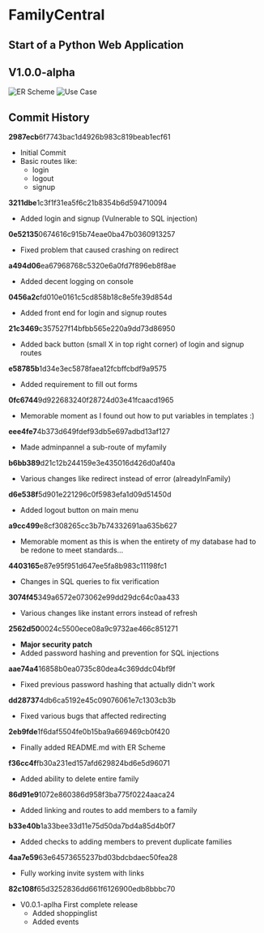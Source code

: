 # FamilyCentral
Start of a Python Web Application
---

## V1.0.0-alpha
![ER Scheme](https://i.postimg.cc/PqFqTHb0/ERWebApp.png)
![Use Case](https://i.postimg.cc/5NcM0yff/UseCase.png)

## Commit History
**2987ecb**6f7743bac1d4926b983c819beab1ecf61
- Initial Commit
- Basic routes like:
	- login
	- logout
	- signup

**3211dbe**1c3f1f31ea5f6c21b8354b6d594710094
- Added login and signup (Vulnerable to SQL injection)

**0e52135**0674616c915b74eae0ba47b0360913257
- Fixed problem that caused crashing on redirect

**a494d06**ea67968768c5320e6a0fd7f896eb8f8ae
- Added decent logging on console

**0456a2c**fd010e0161c5cd858b18c8e5fe39d854d
- Added front end for login and signup routes

**21c3469**c357527f14bfbb565e220a9dd73d86950
- Added back button (small X in top right corner) of login and signup routes

**e58785b**1d34e3ec5878faea12fcbffcbdf9a9575
- Added requirement to fill out forms

**0fc6744**9d922683240f28724d03e41fcaacd1965
- Memorable moment as I found out how to put variables in templates :)

**eee4fe7**4b373d649fdef93db5e697adbd13af127
- Made adminpannel a sub-route of myfamily

**b6bb389**d21c12b244159e3e435016d426d0af40a
- Various changes like redirect instead of error (alreadyInFamily)

**d6e538f**5d901e221296c0f5983efa1d09d51450d
- Added logout button on main menu

**a9cc499**e8cf308265cc3b7b74332691aa635b627
- Memorable moment as this is when the entirety of my database had to be redone to meet standards...

**4403165**e87e95f951d647ee5fa8b983c11198fc1
- Changes in SQL queries to fix verification

**3074f45**349a6572e073062e99dd29dc64c0aa433
- Various changes like instant errors instead of refresh

**2562d50**0024c5500ece08a9c9732ae466c851271
- **Major security patch**
- Added password hashing and prevention for SQL injections 

**aae74a4**16858b0ea0735c80dea4c369ddc04bf9f
- Fixed previous password hashing that actually didn't work

**dd28737**4db6ca5192e45c09076061e7c1303cb3b
- Fixed various bugs that affected redirecting

**2eb9fde**1f6daf5504fe0b15ba9a669469cb0f420
- Finally added README.md with ER Scheme

**f36cc4f**fb30a231ed157afd629824bd6e5d96071
- Added ability to delete entire family

**86d91e9**1072e860386d958f3ba775f0224aaca24
- Added linking and routes to add members to a family

**b33e40b**1a33bee33d11e75d50da7bd4a85d4b0f7
- Added checks to adding members to prevent duplicate families

**4aa7e59**63e64573655237bd03bdcbdaec50fea28
- Fully working invite system with links

**82c108f**65d3252836dd661f6126900edb8bbbc70
- V0.0.1-aplha First complete release
	- Added shoppinglist
	- Added events
